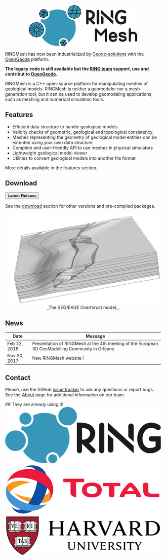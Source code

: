 <div class="col-md-6" news-table markdown="1">

<center>
<img src="img/ringmesh.png" alt="logo" width="350"/>
</center>
 
RINGMesh has now been industrialized by [Geode-solutions](https://geode-solutions.com/) with the [OpenGeode](https://geode-solutions.com/opengeode) platform. 

**The legacy code is still available but the [RING team](https://www.ring-team.org/home) support, use and contribut to [OpenGeode](https://geode-solutions.com/opengeode).** 

RINGMesh is a C++ open-source platform for manipulating meshes of geological models. RINGMesh is neither a geomodeler nor a mesh generation tool, but it can be used to develop geomodeling applications, such as meshing and numerical simulation tools.

## Features
* Efficient data structure to handle geological models
* Validity checks of geometric, geological and topological consistency.
* Meshes representing the geometry of geological model entities can be extented using your own data structure
* Complete and user-friendly API to use meshes in physical simulators
* Lightweight geological model viewer
* Utilities to convert geological models into another file format

More details available in the features section.
## Download
[<button type="button" class="btn btn-success">
**Latest Release**
</button>](https://github.com/ringmesh/RINGMesh/archive/5.0.0.zip)

See the [download](download.md) section for other versions and pre-compiled packages.
</div>

<div class="col-md-6" features markdown="1">
<img src="img/overthrust.png" alt="logo"/>
<center>
_The SEG/EAGE Overthrust model._
</center>

## News

Date         | Message
------------ | -----------------------------------------------------------------
Feb 22, 2018 | Presentation of RINGMesh at the 4th meeting of the European 3D GeoModelling Community in Orléans.
Nov 20, 2017 | New RINGMesh website !

## Contact

Please, use the GitHub [issue tracker](https://github.com/ringmesh/RINGMesh/issues) to ask any questions or report bugs.
See the [About](about.md) page for additional information on our team.
</div>

<div class="col-md-12" news-table markdown="1">
## They are already using it!
<div class="horizontal_expand logo_users">
<div></div>
<div><a href="https://www.ring-team.org/"><img src="img/logo_ring.png" alt="Logo RING"/></a></div>
<div><a href="https://www.total.com/en"><img src="img/logo_total.png" alt="Logo Total"/></a></div>
<div><a href="https://www.harvard.edu/"><img src="img/logo_harvard.png" alt="Logo Harvard"/></a></div>
<div></div>
</div>
</div>
